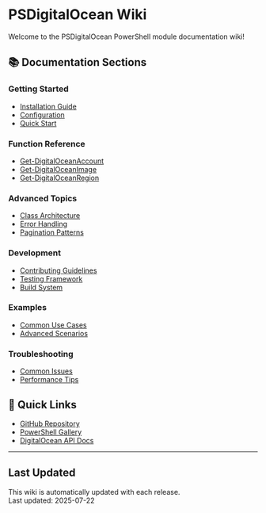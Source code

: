 # PSDigitalOcean Wiki

Welcome to the PSDigitalOcean PowerShell module documentation wiki!

## 📚 Documentation Sections

### Getting Started

- [Installation Guide](Installation-Guide)
- [Configuration](Configuration)
- [Quick Start](Quick-Start)

### Function Reference

- [Get-DigitalOceanAccount](Get-DigitalOceanAccount)
- [Get-DigitalOceanImage](Get-DigitalOceanImage)
- [Get-DigitalOceanRegion](Get-DigitalOceanRegion)

### Advanced Topics

- [Class Architecture](Class-Architecture)
- [Error Handling](Error-Handling)
- [Pagination Patterns](Pagination-Patterns)

### Development

- [Contributing Guidelines](Contributing)
- [Testing Framework](Testing)
- [Build System](Build-System)

### Examples

- [Common Use Cases](Common-Use-Cases)
- [Advanced Scenarios](Advanced-Scenarios)

### Troubleshooting

- [Common Issues](Common-Issues)
- [Performance Tips](Performance-Tips)

## 🚀 Quick Links

- [GitHub Repository](https://github.com/Itamartz/PSDigitalOceanUsingSampler)
- [PowerShell Gallery](https://www.powershellgallery.com/packages/PSDigitalOcean)
- [DigitalOcean API Docs](https://docs.digitalocean.com/reference/api/)

---

## Last Updated

This wiki is automatically updated with each release.  
Last updated: 2025-07-22
